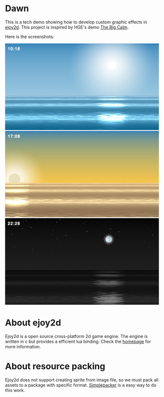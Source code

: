 Dawn
====

This is a tech demo showing how to develop custom graphic effects in [ejoy2d](https://github.com/ejoy/ejoy2d). This project is inspired by HGE's demo [The Big Calm](http://hge.relishgames.com/doc/index.html?tutorials_tut08.html).

Here is the screenshots:

![screenshots1](screenshots/ScreenShot1.png)
![screenshots2](screenshots/ScreenShot2.png)
![screenshots3](screenshots/ScreenShot3.png)

About ejoy2d
====

Ejoy2d is a open source cross-platform 2d game engine. The engine is written in c but provides a efficient lua binding. Check the [homepage](https://github.com/ejoy/ejoy2d) for more information.

About resource packing
====

Ejoy2d does not support creating sprite from image file, so we must pack all assets to a package with specific format. [Simplepacker](https://github.com/skykapok/simplepacker) is a easy way to do this work.